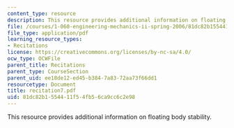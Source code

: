 ```yaml
---
content_type: resource
description: This resource provides additional information on floating body stability.
file: /courses/1-060-engineering-mechanics-ii-spring-2006/81dc82b1554411f54fb56ca9cc6c2e98_recitation7.pdf
file_type: application/pdf
learning_resource_types:
- Recitations
license: https://creativecommons.org/licenses/by-nc-sa/4.0/
ocw_type: OCWFile
parent_title: Recitations
parent_type: CourseSection
parent_uid: ee18de12-ed45-b384-7a83-72aa73f66dd1
resourcetype: Document
title: recitation7.pdf
uid: 81dc82b1-5544-11f5-4fb5-6ca9cc6c2e98
---
```

This resource provides additional information on floating body stability.